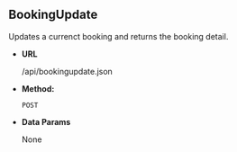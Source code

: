 **BookingUpdate**
----
  Updates a currenct booking and returns the booking detail.

* **URL**

  /api/bookingupdate.json

* **Method:**

  `POST`

* **Data Params**

  None
